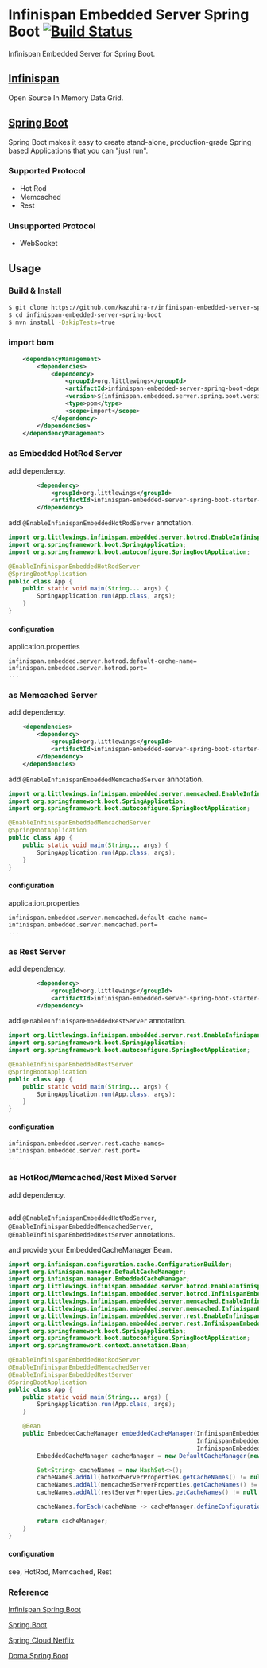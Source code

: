 # Infinispan Embedded Server Spring Boot [![Build Status](https://travis-ci.org/kazuhira-r/infinispan-embedded-server-spring-boot.svg?branch=master)](https://travis-ci.org/kazuhira-r/infinispan-embedded-server-spring-boot)

Infinispan Embedded Server for Spring Boot.

## [Infinispan](http://infinispan.org/)
Open Source In Memory Data Grid.

## [Spring Boot](https://projects.spring.io/spring-boot/)
Spring Boot makes it easy to create stand-alone, production-grade Spring based Applications that you can "just run".

### Supported Protocol
* Hot Rod
* Memcached
* Rest

### Unsupported Protocol
* WebSocket

## Usage
### Build & Install
```bash
$ git clone https://github.com/kazuhira-r/infinispan-embedded-server-spring-boot.git
$ cd infinispan-embedded-server-spring-boot
$ mvn install -DskipTests=true
```

### import bom
```xml
    <dependencyManagement>
        <dependencies>
            <dependency>
                <groupId>org.littlewings</groupId>
                <artifactId>infinispan-embedded-server-spring-boot-dependencies</artifactId>
                <version>${infinispan.embedded.server.spring.boot.version}</version>
                <type>pom</type>
                <scope>import</scope>
            </dependency>
        </dependencies>
    </dependencyManagement>
```

### as Embedded HotRod Server
add dependency.
```xml
        <dependency>
            <groupId>org.littlewings</groupId>
            <artifactId>infinispan-embedded-server-spring-boot-starter-hotrod</artifactId>
        </dependency>
```

add `@EnableInfinispanEmbeddedHotRodServer` annotation.
```java
import org.littlewings.infinispan.embedded.server.hotrod.EnableInfinispanEmbeddedHotRodServer;
import org.springframework.boot.SpringApplication;
import org.springframework.boot.autoconfigure.SpringBootApplication;

@EnableInfinispanEmbeddedHotRodServer
@SpringBootApplication
public class App {
    public static void main(String... args) {
        SpringApplication.run(App.class, args);
    }
}
```

#### configuration
application.properties
```properties
infinispan.embedded.server.hotrod.default-cache-name=
infinispan.embedded.server.hotrod.port=
...
```

### as Memcached Server
add dependency.
```xml
    <dependencies>
        <dependency>
            <groupId>org.littlewings</groupId>
            <artifactId>infinispan-embedded-server-spring-boot-starter-memcached</artifactId>
        </dependency>
    </dependencies>
```

add `@EnableInfinispanEmbeddedMemcachedServer` annotation.
```java
import org.littlewings.infinispan.embedded.server.memcached.EnableInfinispanEmbeddedMemcachedServer;
import org.springframework.boot.SpringApplication;
import org.springframework.boot.autoconfigure.SpringBootApplication;

@EnableInfinispanEmbeddedMemcachedServer
@SpringBootApplication
public class App {
    public static void main(String... args) {
        SpringApplication.run(App.class, args);
    }
}
```

#### configuration
application.properties
```properties
infinispan.embedded.server.memcached.default-cache-name=
infinispan.embedded.server.memcached.port=
...
```

### as Rest Server
add dependency.
```xml
        <dependency>
            <groupId>org.littlewings</groupId>
            <artifactId>infinispan-embedded-server-spring-boot-starter-rest</artifactId>
        </dependency>
```

add `@EnableInfinispanEmbeddedRestServer` annotation.
```java
import org.littlewings.infinispan.embedded.server.rest.EnableInfinispanEmbeddedRestServer;
import org.springframework.boot.SpringApplication;
import org.springframework.boot.autoconfigure.SpringBootApplication;

@EnableInfinispanEmbeddedRestServer
@SpringBootApplication
public class App {
    public static void main(String... args) {
        SpringApplication.run(App.class, args);
    }
}
```

#### configuration
```properties
infinispan.embedded.server.rest.cache-names=
infinispan.embedded.server.rest.port=
...
```

### as HotRod/Memcached/Rest Mixed Server
add dependency.
```xml

```

add `@EnableInfinispanEmbeddedHotRodServer`, `@EnableInfinispanEmbeddedMemcachedServer`, `@EnableInfinispanEmbeddedRestServer` annotations.

and provide your EmbeddedCacheManager Bean.
```java
import org.infinispan.configuration.cache.ConfigurationBuilder;
import org.infinispan.manager.DefaultCacheManager;
import org.infinispan.manager.EmbeddedCacheManager;
import org.littlewings.infinispan.embedded.server.hotrod.EnableInfinispanEmbeddedHotRodServer;
import org.littlewings.infinispan.embedded.server.hotrod.InfinispanEmbeddedHotRodServerProperties;
import org.littlewings.infinispan.embedded.server.memcached.EnableInfinispanEmbeddedMemcachedServer;
import org.littlewings.infinispan.embedded.server.memcached.InfinispanEmbeddedMemcachedServerProperties;
import org.littlewings.infinispan.embedded.server.rest.EnableInfinispanEmbeddedRestServer;
import org.littlewings.infinispan.embedded.server.rest.InfinispanEmbeddedRestServerProperties;
import org.springframework.boot.SpringApplication;
import org.springframework.boot.autoconfigure.SpringBootApplication;
import org.springframework.context.annotation.Bean;

@EnableInfinispanEmbeddedHotRodServer
@EnableInfinispanEmbeddedMemcachedServer
@EnableInfinispanEmbeddedRestServer
@SpringBootApplication
public class App {
    public static void main(String... args) {
        SpringApplication.run(App.class, args);
    }

    @Bean
    public EmbeddedCacheManager embeddedCacheManager(InfinispanEmbeddedHotRodServerProperties hotRodServerProperties,
                                                     InfinispanEmbeddedMemcachedServerProperties memcachedServerProperties,
                                                     InfinispanEmbeddedRestServerProperties restServerProperties) {
        EmbeddedCacheManager cacheManager = new DefaultCacheManager(new ConfigurationBuilder().build());

        Set<String> cacheNames = new HashSet<>();
        cacheNames.addAll(hotRodServerProperties.getCacheNames() != null ? hotRodServerProperties.getCacheNames() : Collections.emptySet());
        cacheNames.addAll(memcachedServerProperties.getCacheNames() != null ? memcachedServerProperties.getCacheNames() : Collections.emptySet());
        cacheNames.addAll(restServerProperties.getCacheNames() != null ? restServerProperties.getCacheNames() : Collections.emptySet());

        cacheNames.forEach(cacheName -> cacheManager.defineConfiguration(cacheName, new ConfigurationBuilder().build()));

        return cacheManager;
    }
}
```

#### configuration
see, HotRod, Memcached, Rest

### Reference
[Infinispan Spring Boot](https://github.com/infinispan/infinispan-spring-boot)

[Spring Boot](https://github.com/spring-projects/spring-boot)

[Spring Cloud Netflix](https://github.com/spring-cloud/spring-cloud-netflix)

[Doma Spring Boot](https://github.com/domaframework/doma-spring-boot)
